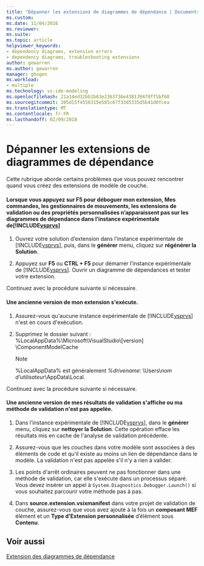 ```yaml
---
title: "Dépanner les extensions de diagrammes de dépendance | Documents Microsoft"
ms.custom: 
ms.date: 11/04/2016
ms.reviewer: 
ms.suite: 
ms.topic: article
helpviewer_keywords:
- dependency diagrams, extension errors
- dependency diagrams, troubleshooting extensions
author: gewarren
ms.author: gewarren
manager: ghogen
ms.workload:
- multiple
ms.technology: vs-ide-modeling
ms.openlocfilehash: 21a14ed32bb1b63e2363736e438139479ff5bf60
ms.sourcegitcommit: 205d15f4558315e585c67f33d5335d5b41d0fcea
ms.translationtype: MT
ms.contentlocale: fr-FR
ms.lasthandoff: 02/09/2018
---
```

# <a name="troubleshoot-extensions-for-dependency-diagrams"></a>Dépanner les extensions de diagrammes de dépendance
Cette rubrique aborde certains problèmes que vous pouvez rencontrer quand vous créez des extensions de modèle de couche.  
  
#### <a name="when-i-press-f5-to-debug-my-extension-my-commands-gesture-handlers-validation-extensions-or-custom-properties-do-not-appear-on-dependency-diagrams-in-the-experimental-instance-of-includevsprvscode-qualityincludesvsprvsmdmd"></a>Lorsque vous appuyez sur F5 pour déboguer mon extension, Mes commandes, les gestionnaires de mouvements, les extensions de validation ou des propriétés personnalisées n’apparaissent pas sur les diagrammes de dépendance dans l’instance expérimentale de[!INCLUDE[vsprvs](../code-quality/includes/vsprvs_md.md)]  
  
1.  Ouvrez votre solution d’extension dans l’instance expérimentale de [!INCLUDE[vsprvs](../code-quality/includes/vsprvs_md.md)], puis, dans le **générer** menu, cliquez sur **régénérer la Solution**.  
  
2.  Appuyez sur **F5** ou **CTRL + F5** pour démarrer l’instance expérimentale de [!INCLUDE[vsprvs](../code-quality/includes/vsprvs_md.md)]. Ouvrir un diagramme de dépendances et tester votre extension.  
  
 Continuez avec la procédure suivante si nécessaire.  
  
#### <a name="an-old-version-of-my-extension-runs"></a>Une ancienne version de mon extension s'exécute.  
  
1.  Assurez-vous qu'aucune instance expérimentale de [!INCLUDE[vsprvs](../code-quality/includes/vsprvs_md.md)] n'est en cours d'exécution.  
  
2.  Supprimez le dossier suivant : %LocalAppData%\Microsoft\VisualStudio\\[version] \ComponentModelCache  
  
    > [!NOTE]
    >  %LocalAppData% est généralement *%drivename*: \Users\\*nom d’utilisateur*\AppData\Local.  
  
 Continuez avec la procédure suivante si nécessaire.  
  
#### <a name="an-old-version-of-my-validation-results-appears-or-my-validation-method-is-not-called"></a>Une ancienne version de mes résultats de validation s'affiche ou ma méthode de validation n'est pas appelée.  
  
1.  Dans l’instance expérimentale de [!INCLUDE[vsprvs](../code-quality/includes/vsprvs_md.md)], dans le **générer** menu, cliquez sur **nettoyer la Solution**. Cette opération efface les résultats mis en cache de l'analyse de validation précédente.  
  
2.  Assurez-vous que les couches dans votre modèle sont associées à des éléments de code et qu'il existe au moins un lien de dépendance dans le modèle. La validation n'est pas appelée s'il n'y a rien à valider.  
  
3.  Les points d'arrêt ordinaires peuvent ne pas fonctionner dans une méthode de validation, car elle s'exécute dans un processus séparé. Vous devez insérer un appel à `System.Diagnostics.Debugger.Launch()` si vous souhaitez parcourir votre méthode pas à pas.  
  
4.  Dans **source.extension.vsixmanifest** dans votre projet de validation de couche, assurez-vous que vous avez ajouté à la fois un **composant MEF** élément et un **Type d’Extension personnalisée** d’élément sous **Contenu**.  
  
## <a name="see-also"></a>Voir aussi  
 [Extension des diagrammes de dépendance](../modeling/extend-layer-diagrams.md)
